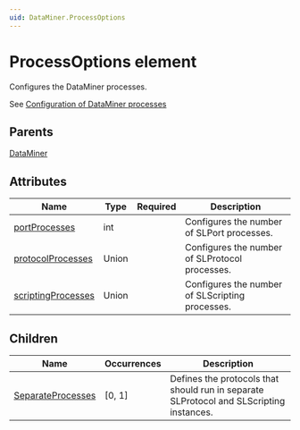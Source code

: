 ```yaml
---
uid: DataMiner.ProcessOptions
---
```


# ProcessOptions element

Configures the DataMiner processes.

See [Configuration of DataMiner processes](xref:Configuration_of_DataMiner_processes)

## Parents

[DataMiner](xref:DataMiner)

## Attributes

| Name | Type | Required | Description |
| --- | --- | --- | --- |
| [portProcesses](xref:DataMiner.ProcessOptions-portProcesses) | int |  | Configures the number of SLPort processes. |
| [protocolProcesses](xref:DataMiner.ProcessOptions-protocolProcesses) | Union |  | Configures the number of SLProtocol processes. |
| [scriptingProcesses](xref:DataMiner.ProcessOptions-scriptingProcesses) | Union |  | Configures the number of SLScripting processes. |

## Children

| Name | Occurrences | Description |
| --- | --- | --- |
| [SeparateProcesses](xref:DataMiner.ProcessOptions.SeparateProcesses) | [0, 1] | Defines the protocols that should run in separate SLProtocol and SLScripting instances. |
